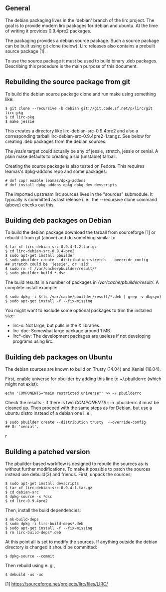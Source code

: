 ## General

The debian packaging lives in the 'debian' branch of the lirc project.
The goal is to provide modern lirc packages for debian and ubuntu. At
the time of writing it provides 0.9.4pre2 packages.

The packaging provides a debian source package. Such a source package
can be built using git clone (below). Lirc releases also contains a
prebuilt source package [1].

To use the source package it must be used to build binary .deb packages.
Describing this procedure is the main purpose of this document.


## Rebuilding the source package from git

To build the debian source package clone and run make using something like:

    $ git clone --recursive -b debian git://git.code.sf.net/p/lirc/git lirc-pkg
    $ cd lirc-pkg
    $ make jessie

This creates a directory like lirc-debian-src-0.9.4pre2 and also a
corresponding tarball lirc-debian-src-0.9.4pre2-1.tar.gz.  See below for
creating .deb packages from the debian sources.

The *jessie* target could actually be any of jessie, stretch, jessie or
xenial.  A plain make defaults to creating a sid (unstable) tarball.

Creating the source package is also tested on Fedora. This requires
leamas's dpkg-addons repo and some packages:

    # dnf copr enable leamas/dpkg-addons
    # dnf install dpkg-addons dpkg dpkg-dev devscripts

The imported upstream lirc sources lives in the "sources" submodule. It
typically is committed as last release i. e., the --recursive clone
command (above) checks out this.


## Building deb packages on Debian

To build the debian package download the tarball from sourceforge [1] or
rebuild it from git (above) and do something similar to

    $ tar xf lirc-debian-src-0.9.4-1.2.tar.gz
    $ cd lirc-debian-src-0.9.4~pre2
    $ sudo apt-get install pbuilder
    $ sudo pbuilder create --distribution stretch  --override-config
    ## stretch could be 'jessie', or 'sid'.
    $ sudo rm -f /var/cache/pbuilder/result/*
    $ sudo pbuilder build *.dsc

The build results in a number of packages in */var/cache/pbuilder/result/*. A
complete install example:

    $ sudo dpkg -i $(ls /var/cache/pbuilder/result/*.deb | grep -v dbgsym)
    $ sudo apt-get install -f --fix-missing

You might want to exclude some optional packages to trim the installed size:

   - lirc-x: Not large, but pulls in the X libraries.
   - lirc-doc: Somewhat large package around 1 MB.
   - lirc\*-dev: The development packages are useless if not developing
     programs using lirc.


## Building deb packages on Ubuntu

The debian sources are known to build on Trusty (14.04) and Xenial (16.04).

First, enable universe for pbuilder by adding this line to ~/.pbuilderrc
(which might not exist):

    echo 'COMPONENTS="main restricted universe"' >> ~/.pbuilderrc

Check the results - if there is two *COMPONENTS=* in .pbuilderrc it must be
cleaned up. Then proceed with the same steps as for Debian, but use a
ubuntu distro instead of a debian one i. e.,

    $ sudo pbuilder create --distribution trusty  --override-config
    ## Or 'xenial'.
r


## Building a patched version

The pbuilder-based workflow is designed to rebuild the sources as-is without
further modifications. To make it possible to patch the sources instead use
debuild(3) and friends. First, unpack the sources;

    $ sudo apt-get install devscripts
    $ tar xf lirc-debian-src-0.9.4-1.tar.gz
    $ cd debian-src
    $ dpkg-source -x *dsc
    $ cd lirc-0.9.4pre2

Then, install the build dependencies:

    $ mk-build-deps
    $ sudo dpkg -i lirc-build-deps*.deb
    $ sudo apt-get install -f --fix-missing
    $ rm lirc-build-deps*.deb

At this point all is set to modify the sources. If anything outside the
debian directory is changed it should be committed:

    $ dpkg-source --commit

Then rebuild using e. g.,

    $ debuild -us -uc


[1] https://sourceforge.net/projects/lirc/files/LIRC/
